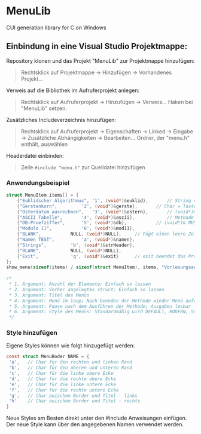 # MenuLib
CUI generation library for C on Windows


## Einbindung in eine Visual Studio Projektmappe:

Repository klonen und das Projekt "MenuLib" zur Projektmappe hinzufügen:
> Rechtsklick auf Projektmappe -> Hinzufügen -> Vorhandenes Projekt...

Verweis auf die Bibliothek im Aufruferprojekt anlegen:
> Rechtsklick auf Aufruferprojekt -> Hinzufügen -> Verweis...
> Haken bei "MenuLib" setzen.

Zusätzliches Includeverzeichnis hinzufügen:
> Rechtsklick auf Aufruferprojekt -> Eigenschaften -> Linked -> Eingabe -> Zusätzliche Abhängigkeiten -> Bearbeiten...
> Ordner, der "menu.h" enthält, auswählen

Headerdatei einbinden:
> Zeile ```#include "menu.h"``` zur Quelldatei hinzufügen

### Anwendungsbeispiel
```C
struct MenuItem items[] = {
	{"Euklidscher Algorithmus",	'1', (void*)&euklid},		// String = Name des Menüpunktes
	{"Gerstenkorn",			'2', (void*)&gerste},		// Char = Taste zum Aufrufen
	{"Osterdatum ausrechnen",	'3', (void*)&ostern},		// (void*)&MethodenName = Methode, die aufgerufen wird
	{"ASCII Tabelle",		'4', (void*)&ascii},			// Methode MUSS nicht vom Typ void sein! 
	{"DB-Pruefziffer",		'5', (void*)&db},			// (void*)& MUSS immer davor stehen!
	{"Modulo 11",			'6', (void*)&mod11},
	{"BLANK",			NULL, (void*)NULL},		// Fügt einen leere Zeile hinzu -> Gliederung
	{"Namen TEST",			'a', (void*)&namen},
	{"Strings",			'b', (void*)&strHeader},
	{"BLANK",			NULL, (void*)NULL}, 
	{"Exit",			'q', (void*)&exit}		// exit beendet das Programm
};
show_menu(sizeof(items) / sizeof(struct MenuItem), items, "Vorlesungsaufgaben", true, true, &NO_BORDER); 
	
/* 
 * 1. Argument: Anzahl der Elemente; Einfach so lassen
 * 2. Argument: Vorher angelegtes struct; Einfach so lassen
 * 3. Argument: Titel des Menüs	 
 * 4. Argument: Menü im loop; Nach beenden der Methode wieder Menü aufrufen	
 * 5. Argument: Pause nach dem Ausführen der Methode; Ausgaben lesbar
 * 6. Argument: Style des Menüs: Standardmäßig wird DEFAULT, MODERN, SOLID und NO_BORDER unterstützt
 */
  ````
### Style hinzufügen
Eigene Styles können wie folgt hinzugefügt werden:		
```C
const struct MenuBoder NAME = {	 
 'a', 	// Char für den rechten und linken Rand
 'b', 	// Char für den oberen und unteren Rand
 'c', 	// Char für die linke obere Ecke
 'd', 	// Char für die rechte obere Ecke
 'e', 	// Char für die linke untere Ecke
 'f', 	// Char für die rechte untere Ecke
 'g', 	// Char zwischen Border und Titel - links
 'h'	// Char zwischen Border und Titel - rechts
}
```

Neue Styles am Besten direkt unter den #include Anweisungen einfügen. Der neue Style kann über den angegebenen Namen verwendet werden.
